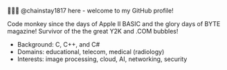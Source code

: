 👋👋👋 @chainstay1817 here - welcome to my GitHub profile!

Code monkey since the days of Apple II BASIC and the glory days of BYTE magazine!  Survivor of the the great Y2K and .COM bubbles!

- Background: C, C++, and C#
- Domains: educational, telecom, medical (radiology)
- Interests: image processing, cloud, AI, networking, security

<!---
chainstay1817/chainstay1817 is a ✨ special ✨ repository because its `README.md` (this file) appears on your GitHub profile.
You can click the Preview link to take a look at your changes.
--->
